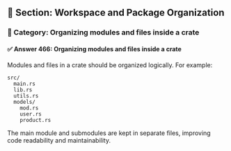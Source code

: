 ## 📘 Section: Workspace and Package Organization
### 🔹 Category: Organizing modules and files inside a crate
#### ✅ Answer 466: Organizing modules and files inside a crate

Modules and files in a crate should be organized logically. For example:

```
src/
  main.rs
  lib.rs
  utils.rs
  models/
    mod.rs
    user.rs
    product.rs
```

The main module and submodules are kept in separate files, improving code readability and maintainability.
